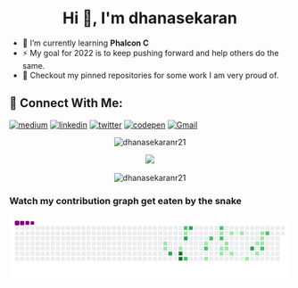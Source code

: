 <h1 align="center">Hi 👋, I'm dhanasekaran</h1>

- 🌱 I’m currently learning **Phalcon C**
- ⚡ My goal for 2022 is to keep pushing forward and help others do the same.
- 📌 Checkout my pinned repositories for some work I am very proud of.

## 🔗 Connect With Me:
[![medium](https://img.shields.io/badge/medium-000?style=for-the-badge&logo=medium&logoColor=white)](https://medium.com/@dhanar98)
[![linkedin](https://img.shields.io/badge/linkedin-0A66C2?style=for-the-badge&logo=linkedin&logoColor=white)](https://www.linkedin.com/in/dhanar98/)
[![twitter](https://img.shields.io/badge/twitter-1DA1F2?style=for-the-badge&logo=twitter&logoColor=white)](https://twitter.com/dhanar98)
[![codepen](https://img.shields.io/badge/codepen-fadd01?style=for-the-badge&logo=codepen&logoColor=black)](https://codepen.io/dhanar98)
[![Gmail](https://img.shields.io/badge/gmail-e37400?style=for-the-badge&logo=gmail&logoColor=white)](mailto:dhanasekaran.r@vakilsearch.com)

<p align="center"><img src="https://github-readme-stats.vercel.app/api/top-langs?username=dhanasekaranr21&show_icons=true&locale=en&layout=compact&theme=dark" alt="dhanasekaranr21" width="350" /></p>

<p align='center'>
  <a href="#"><img src="https://github-readme-stats.vercel.app/api?username=dhanasekaranr21&show_icons=true&count_private=true&theme=dark" width="350"></a>
</p>

<p align="center"><img  src="https://github-readme-streak-stats.herokuapp.com/?user=dhanasekaranr21&theme=dark"  width="350" alt="dhanasekaranr21" /></a></p>


### Watch my contribution graph get eaten by the snake
![snake gif](https://github.com/dhanasekaranr21/dhanasekaranr21/blob/output/github-contribution-grid-snake.gif)


